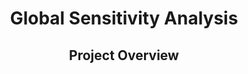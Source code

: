 # <div align="center"> Global Sensitivity Analysis <div>

## <div align="center"> Project Overview <div>
